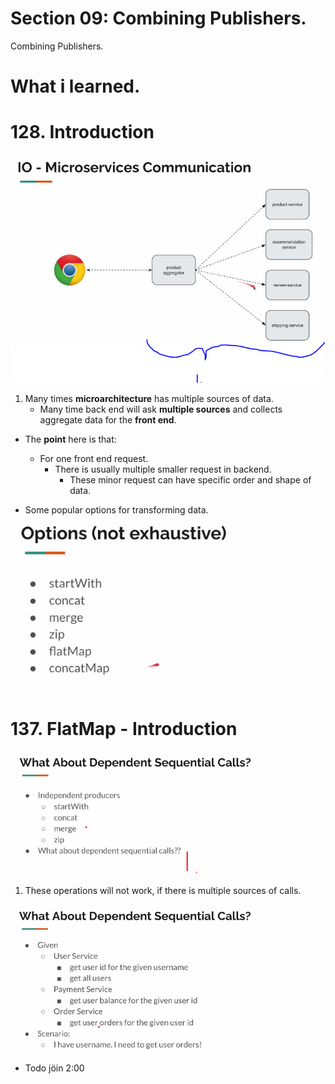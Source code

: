# Section 09: Combining Publishers.

Combining Publishers.

# What i learned.

# 128. Introduction

<img src="multiplePublishers.PNG" alt="reactive programming" width="700"/>

1. Many times **microarchitecture** has multiple sources of data.
    - Many time back end will ask **multiple sources** and collects aggregate data for the **front end**.

- The **point** here is that:
    - For one front end request.
        - There is usually multiple smaller request in backend.
            - These minor request can have specific order and shape of data.


- Some popular options for transforming data.

<img src="options.PNG" alt="reactive programming" width="400"/>

# 137. FlatMap - Introduction

<img src="FlatMapOperation.PNG" alt="reactive programming" width="400"/>

1. These operations will not work, if there is multiple sources of calls.

<img src="dependentSequantialCall.PNG" alt="reactive programming" width="400"/>

- Todo jöin 2:00